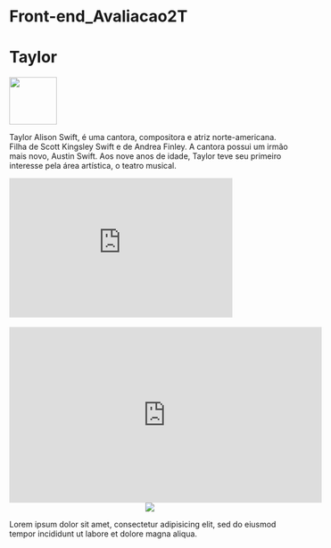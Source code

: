 # Front-end_Avaliacao2T
<!DOCTYPE html>
<html>
    <head>
        <link rel="stylesheet" href="css">
        <link rel="preconnect" href="https://fonts.googleapis.com">
        <link rel="preconnect" href="https://fonts.gstatic.com" crossorigin>
        <link href="https://fonts.googleapis.com/css2?family=Danfo&display=swap" rel="stylesheet">
    </head>
    <body>
        <h1>Taylor</h1>
        <img src="taylor.webp" class="logo" width="85" weight="75">
        <P>  Taylor Alison Swift, é uma cantora, compositora e atriz norte-americana. Filha de Scott Kingsley Swift e de Andrea Finley. A cantora possui um irmão mais novo, Austin Swift. Aos nove anos de idade, Taylor teve seu primeiro interesse pela área artística, o teatro musical.</P>
        <iframe src="https://www.google.com/maps/embed?pb=!1m18!1m12!1m3!1d3657.6438582060837!2d-46.47680412389191!3d-23.545308461004172!2m3!1f0!2f0!3f0!3m2!1i1024!2i768!4f13.1!3m3!1m2!1s0x94ce66dec98fb855%3A0xf2b061ffbcd2ecf8!2sNeo%20Qu%C3%ADmica%20Arena!5e0!3m2!1spt-BR!2sbr!4v1718017886459!5m2!1spt-BR!2sbr" width="400" height="250" style="border:0;" allowfullscreen="" loading="lazy" referrerpolicy="no-referrer-when-downgrade"></iframe>
        <br><br>
        <iframe width="560" height="315" src="https://www.youtube.com/embed/PQTA-EVc5DI?si=zUPjcQcSG6HGINQ8" title="YouTube video player" frameborder="0" allow="accelerometer; autoplay; clipboard-write; encrypted-media; gyroscope; picture-in-picture; web-share" referrerpolicy="strict-origin-when-cross-origin" allowfullscreen></iframe>
        <center>
        <img src="fas.jpg" class="fas">
        </center>
    </body>
</html>
<p>Lorem ipsum dolor sit amet, consectetur adipisicing elit, sed do eiusmod
    tempor incididunt ut labore et dolore magna aliqua.
  </p>
  
